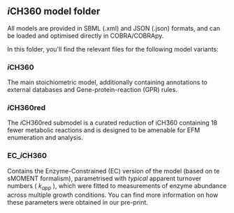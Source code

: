 ## *i*CH360 model folder
All models are provided in SBML (.xml) and JSON (.json) formats, and can be loaded and optimised directly in COBRA/COBRApy.

In this folder, you'll find the relevant files for the following model variants:
### *i*CH360
The main stoichiometric model, additionally containing annotations to external databases and Gene-protein-reaction (GPR) rules.

### *i*CH360red
The *i*CH360red submodel is a curated reduction of iCH360 containing 18 fewer metabolic reactions  and is designed to be amenable for EFM enumeration and analysis.

### EC_*i*CH360
Contains the Enzyme-Constrained (EC) version of the model (based on te sMOMENT formalism), parametrised with *typical* apparent turnover numbers ( $k_{app}$ ), which were fitted to measurements of enzyme abundance across multiple growth conditions. You can find more information on how these parameters were obtained in our pre-print.